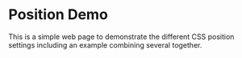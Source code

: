 # Position Demo
This is a simple web page to demonstrate the different CSS position settings including an example combining several together.

